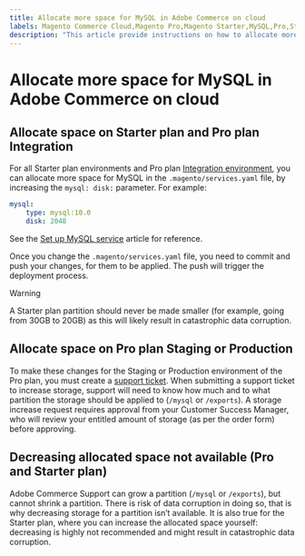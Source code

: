 ```yaml
---
title: Allocate more space for MySQL in Adobe Commerce on cloud
labels: Magento Commerce Cloud,Magento Pro,Magento Starter,MySQL,Pro,Starter,how to,mysql disk space,space,Adobe Commerce,cloud infrastructure
description: "This article provide instructions on how to allocate more space for MySQL in Adode Commerce on cloud infrastructure."
---
```


# Allocate more space for MySQL in Adobe Commerce on cloud


## Allocate space on Starter plan and Pro plan Integration

For all Starter plan environments and Pro plan [Integration environment](https://support.magento.com/hc/en-us/articles/360043032152-Integration-Environment-enhancement-request-Pro-and-Starter), you can allocate more space for MySQL in the `.magento/services.yaml` file, by increasing the `mysql: disk:` parameter. For example:

```yaml
mysql:
    type: mysql:10.0
    disk: 2048
```

See the [Set up MySQL service](https://devdocs.magento.com/guides/v2.3/cloud/project/project-conf-files_services-mysql.html) article for reference.

Once you change the `.magento/services.yaml` file, you need to commit and push your changes, for them to be applied. The push will trigger the deployment process.

>[!WARNING]
>
>A Starter plan partition should never be made smaller (for example, going from 30GB to 20GB) as this will likely result in catastrophic data corruption.

## Allocate space on Pro plan Staging or Production

To make these changes for the Staging or Production environment of the Pro plan, you must create a [support ticket](https://support.magento.com/hc/en-us/articles/360000913794#merchant-not-displayed). When submitting a support ticket to increase storage, support will need to know how much and to what partition the storage should be applied to (`/mysql` or `/exports`). A storage increase request requires approval from your Customer Success Manager, who will review your entitled amount of storage (as per the order form) before approving.

## Decreasing allocated space not available (Pro and Starter plan)

Adobe Commerce Support can grow a partition (`/mysql` or `/exports`), but cannot shrink a partition. There is risk of data corruption in doing so, that is why decreasing storage for a partition isn’t available.
It is also true for the Starter plan, where you can increase the allocated space yourself: decreasing is highly not recommended and might result in catastrophic data corruption. 